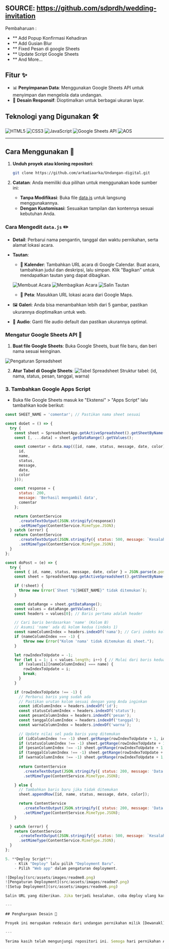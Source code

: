 ## SOURCE: https://github.com/sdprdh/wedding-invitation 

Pembaharuan :
- ** Add Popup Konfirmasi Kehadiran
- ** Add Gusian Blur
- ** Fixed Pesan di google Sheets
- ** Update Script Google Sheets
- ** And More...

## Fitur ✨
- 📊 **Penyimpanan Data**: Menggunakan Google Sheets API untuk menyimpan dan mengelola data undangan.
- 📱 **Desain Responsif**: Dioptimalkan untuk berbagai ukuran layar.

## Teknologi yang Digunakan 🛠️

![HTML5](https://img.shields.io/badge/HTML5-E34F26?style=flat&logo=html5&logoColor=white)
![CSS3](https://img.shields.io/badge/CSS3-1572B6?style=flat&logo=css3&logoColor=white)
![JavaScript](https://img.shields.io/badge/JavaScript-F7DF1E?style=flat&logo=javascript&logoColor=black)
![Google Sheets API](https://img.shields.io/badge/Google%20Sheets%20API-34A853?style=flat&logo=googlesheets&logoColor=white)
![AOS](https://img.shields.io/badge/AOS-Animate%20On%20Scroll-38B2AC?style=flat)

---

## Cara Menggunakan 🚀

1. **Unduh proyek atau kloning repositori**:
    ```bash
    git clone https://github.com/arkadiaarka/Undangan-digital.git
    ```

2. **Catatan**: Anda memiliki dua pilihan untuk menggunakan kode sumber ini:
    - **Tanpa Modifikasi**: Buka file [data.js](https://github.com/arkadiaarka/Undangan-digital/blob/main/src/assets/data/data.js) untuk langsung menggunakannya.
    - **Dengan Kustomisasi**: Sesuaikan tampilan dan kontennya sesuai kebutuhan Anda.

### Cara Mengedit `data.js` ✏️

- **Detail**: Perbarui nama pengantin, tanggal dan waktu pernikahan, serta alamat lokasi acara.
- **Tautan**:
    - 📅 **Kalender**: Tambahkan URL acara di Google Calendar. Buat acara, tambahkan judul dan deskripsi, lalu simpan. Klik "Bagikan" untuk mendapatkan tautan yang dapat dibagikan.

  ![Membuat Acara](src/assets/images/readme1.png)
  ![Membagikan Acara](src/assets/images/readme2.png)
  ![Salin Tautan](src/assets/images/readme3.png)

    - 📍 **Peta**: Masukkan URL lokasi acara dari Google Maps.
- 🖼️ **Galeri**: Anda bisa menambahkan lebih dari 5 gambar, pastikan ukurannya dioptimalkan untuk web.
- 🎵 **Audio**: Ganti file audio default dan pastikan ukurannya optimal.

### Mengatur Google Sheets API 📜

1. **Buat file Google Sheets**: Buka Google Sheets, buat file baru, dan beri nama sesuai keinginan.

![Pengaturan Spreadsheet](src/assets/images/readme4.png)

2. **Atur Tabel di Google Sheets**:
   ![Tabel Spreadsheet](src/assets/images/readme5.png)
   Struktur tabel: (id, nama, status, pesan, tanggal, warna)

### 3. Tambahkan Google Apps Script

* Buka file Google Sheets masuk ke "Ekstensi" > "Apps Script" lalu tambahkan kode berikut:

```javascript
const SHEET_NAME = 'comentar'; // Pastikan nama sheet sesuai

const doGet = () => {
  try {
    const sheet = SpreadsheetApp.getActiveSpreadsheet().getSheetByName(SHEET_NAME);
    const [, ...data] = sheet.getDataRange().getValues();

    const comentar = data.map(([id, name, status, message, date, color]) => ({
      id,
      name,
      status,
      message,
      date,
      color
    }));

    const response = {
      status: 200,
      message: 'Berhasil mengambil data',
      comentar
    };

    return ContentService
      .createTextOutput(JSON.stringify(response))
      .setMimeType(ContentService.MimeType.JSON);
  } catch (error) {
    return ContentService
      .createTextOutput(JSON.stringify({ status: 500, message: `Kesalahan: ${error.message}` })) // Menggunakan error.message
      .setMimeType(ContentService.MimeType.JSON);
  }
};

const doPost = (e) => {
  try {
    const { id, name, status, message, date, color } = JSON.parse(e.postData.contents);
    const sheet = SpreadsheetApp.getActiveSpreadsheet().getSheetByName(SHEET_NAME);

    if (!sheet) {
      throw new Error(`Sheet "${SHEET_NAME}" tidak ditemukan`);
    }

    const dataRange = sheet.getDataRange();
    const values = dataRange.getValues();
    const headers = values[0]; // Baris pertama adalah header

    // Cari baris berdasarkan 'name' (Kolom B)
    // Asumsi 'name' ada di kolom kedua (indeks 1)
    const nameColumnIndex = headers.indexOf('nama'); // Cari indeks kolom 'nama'
    if (nameColumnIndex === -1) {
        throw new Error("Kolom 'nama' tidak ditemukan di sheet.");
    }

    let rowIndexToUpdate = -1;
    for (let i = 1; i < values.length; i++) { // Mulai dari baris kedua (indeks 1) untuk data
      if (values[i][nameColumnIndex] === name) {
        rowIndexToUpdate = i;
        break;
      }
    }

    if (rowIndexToUpdate !== -1) {
      // Perbarui baris yang sudah ada
      // Pastikan urutan kolom sesuai dengan yang Anda inginkan
      const idColumnIndex = headers.indexOf('id');
      const statusColumnIndex = headers.indexOf('status');
      const pesanColumnIndex = headers.indexOf('pesan');
      const tanggalColumnIndex = headers.indexOf('tanggal');
      const warnaColumnIndex = headers.indexOf('warna');

      // Update nilai sel pada baris yang ditemukan
      if (idColumnIndex !== -1) sheet.getRange(rowIndexToUpdate + 1, idColumnIndex + 1).setValue(id);
      if (statusColumnIndex !== -1) sheet.getRange(rowIndexToUpdate + 1, statusColumnIndex + 1).setValue(status);
      if (pesanColumnIndex !== -1) sheet.getRange(rowIndexToUpdate + 1, pesanColumnIndex + 1).setValue(message);
      if (tanggalColumnIndex !== -1) sheet.getRange(rowIndexToUpdate + 1, tanggalColumnIndex + 1).setValue(date);
      if (warnaColumnIndex !== -1) sheet.getRange(rowIndexToUpdate + 1, warnaColumnIndex + 1).setValue(color);
      
      return ContentService
        .createTextOutput(JSON.stringify({ status: 200, message: 'Data berhasil diperbarui' }))
        .setMimeType(ContentService.MimeType.JSON);

    } else {
      // Tambahkan baris baru jika tidak ditemukan
      sheet.appendRow([id, name, status, message, date, color]);

      return ContentService
        .createTextOutput(JSON.stringify({ status: 200, message: 'Data berhasil ditambahkan' }))
        .setMimeType(ContentService.MimeType.JSON);
    }

  } catch (error) {
    return ContentService
      .createTextOutput(JSON.stringify({ status: 500, message: `Kesalahan: ${error.message}` }))
      .setMimeType(ContentService.MimeType.JSON);
  }
};

5. **Deploy Script**:
    - Klik "Deploy" lalu pilih "Deployment Baru".
    - Pilih "Web app" dalam pengaturan deployment.

![Deploy](src/assets/images/readme8.png)
![Pengaturan Deployment](src/assets/images/readme7.png)
![Setup Deployment](src/assets/images/readme6.png)

Salin URL yang diberikan. Jika terjadi kesalahan, coba deploy ulang karena terkadang ada masalah dengan cross-origin pada percobaan pertama.

---

## Penghargaan Desain 🎨

Proyek ini merupakan redesain dari undangan pernikahan milik [Dewanakl](https://github.com/dewanakl). Tata letak dan desain telah disesuaikan untuk meningkatkan fungsi dan estetika.

---

Terima kasih telah mengunjungi repositori ini. Semoga hari pernikahan Anda berjalan lancar dan penuh kebahagiaan! 😊
